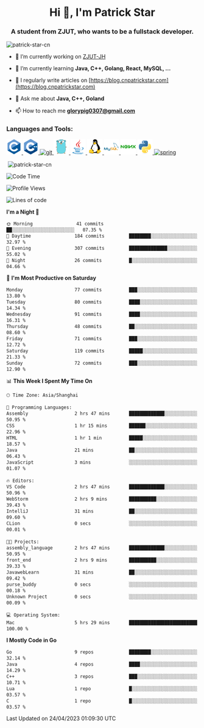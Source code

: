 <h1 align="center">Hi 👋, I'm Patrick Star</h1>
<h3 align="center">A student from ZJUT, who wants to be a fullstack developer.</h3>

<p align="left"> <img src="https://komarev.com/ghpvc/?username=patrick-star-cn&label=Profile%20views&color=0e75b6&style=flat" alt="patrick-star-cn" /> </p>

- 🔭 I’m currently working on [ZJUT-JH](https://github.com/zjutjh)

- 🌱 I’m currently learning **Java, C++, Golang, React, MySQL, ...**

- 📝 I regularly write articles on [https://blog.cnpatrickstar.com](https://blog.cnpatrickstar.com)

- 💬 Ask me about **Java, C++, Goland**

- 📫 How to reach me **glorypig0307@gmail.com**


<h3 align="left">Languages and Tools:</h3>
<p align="left"> 
  <a href="https://www.cprogramming.com/" target="_blank" rel="noreferrer"> 
    <img src="https://raw.githubusercontent.com/devicons/devicon/master/icons/c/c-original.svg" alt="c" width="40" height="40"/> 
  </a> 
  <a href="https://www.w3schools.com/cpp/" target="_blank" rel="noreferrer"> 
    <img src="https://raw.githubusercontent.com/devicons/devicon/master/icons/cplusplus/cplusplus-original.svg" alt="cplusplus" width="40" height="40"/> 
  </a> 
  <a href="https://git-scm.com/" target="_blank" rel="noreferrer"> 
    <img src="https://www.vectorlogo.zone/logos/git-scm/git-scm-icon.svg" alt="git" width="40" height="40"/> 
  </a> 
  <a href="https://golang.org" target="_blank" rel="noreferrer"> 
    <img src="https://raw.githubusercontent.com/devicons/devicon/master/icons/go/go-original.svg" alt="go" width="40" height="40"/> 
  </a> 
  <a href="https://www.java.com" target="_blank" rel="noreferrer"> 
    <img src="https://raw.githubusercontent.com/devicons/devicon/master/icons/java/java-original.svg" alt="java" width="40" height="40"/> 
  </a> 
  <a href="https://www.linux.org/" target="_blank" rel="noreferrer"> 
    <img src="https://raw.githubusercontent.com/devicons/devicon/master/icons/linux/linux-original.svg" alt="linux" width="40" height="40"/> 
  </a> 
  <a href="https://www.mysql.com/" target="_blank" rel="noreferrer"> 
    <img src="https://raw.githubusercontent.com/devicons/devicon/master/icons/mysql/mysql-original-wordmark.svg" alt="mysql" width="40" height="40"/> 
  </a> 
  <a href="https://www.nginx.com" target="_blank" rel="noreferrer"> 
    <img src="https://raw.githubusercontent.com/devicons/devicon/master/icons/nginx/nginx-original.svg" alt="nginx" width="40" height="40"/> 
  </a> 
  <a href="https://www.python.org" target="_blank" rel="noreferrer"> 
    <img src="https://raw.githubusercontent.com/devicons/devicon/master/icons/python/python-original.svg" alt="python" width="40" height="40"/> 
  </a> 
  <a href="https://spring.io/" target="_blank" rel="noreferrer"> 
    <img src="https://www.vectorlogo.zone/logos/springio/springio-icon.svg" alt="spring" width="40" height="40"/> 
  </a>
</p>

<p>&nbsp;<img align="center" src="https://github-readme-stats.vercel.app/api?username=patrick-star-cn&show_icons=true&locale=en" alt="patrick-star-cn" /></p>

<!--START_SECTION:waka-->
![Code Time](http://img.shields.io/badge/Code%20Time-194%20hrs%2026%20mins-blue)

![Profile Views](http://img.shields.io/badge/Profile%20Views-0-blue)

![Lines of code](https://img.shields.io/badge/From%20Hello%20World%20I%27ve%20Written-5.8%20million%20lines%20of%20code-blue)

**I'm a Night 🦉** 

```text
🌞 Morning                41 commits          ██░░░░░░░░░░░░░░░░░░░░░░░   07.35 % 
🌆 Daytime                184 commits         ████████░░░░░░░░░░░░░░░░░   32.97 % 
🌃 Evening                307 commits         ██████████████░░░░░░░░░░░   55.02 % 
🌙 Night                  26 commits          █░░░░░░░░░░░░░░░░░░░░░░░░   04.66 % 
```
📅 **I'm Most Productive on Saturday** 

```text
Monday                   77 commits          ███░░░░░░░░░░░░░░░░░░░░░░   13.80 % 
Tuesday                  80 commits          ████░░░░░░░░░░░░░░░░░░░░░   14.34 % 
Wednesday                91 commits          ████░░░░░░░░░░░░░░░░░░░░░   16.31 % 
Thursday                 48 commits          ██░░░░░░░░░░░░░░░░░░░░░░░   08.60 % 
Friday                   71 commits          ███░░░░░░░░░░░░░░░░░░░░░░   12.72 % 
Saturday                 119 commits         █████░░░░░░░░░░░░░░░░░░░░   21.33 % 
Sunday                   72 commits          ███░░░░░░░░░░░░░░░░░░░░░░   12.90 % 
```


📊 **This Week I Spent My Time On** 

```text
🕑︎ Time Zone: Asia/Shanghai

💬 Programming Languages: 
Assembly                 2 hrs 47 mins       █████████████░░░░░░░░░░░░   50.95 % 
CSS                      1 hr 15 mins        ██████░░░░░░░░░░░░░░░░░░░   22.96 % 
HTML                     1 hr 1 min          █████░░░░░░░░░░░░░░░░░░░░   18.57 % 
Java                     21 mins             ██░░░░░░░░░░░░░░░░░░░░░░░   06.43 % 
JavaScript               3 mins              ░░░░░░░░░░░░░░░░░░░░░░░░░   01.07 % 

🔥 Editors: 
VS Code                  2 hrs 47 mins       █████████████░░░░░░░░░░░░   50.96 % 
WebStorm                 2 hrs 9 mins        ██████████░░░░░░░░░░░░░░░   39.43 % 
IntelliJ                 31 mins             ██░░░░░░░░░░░░░░░░░░░░░░░   09.60 % 
CLion                    0 secs              ░░░░░░░░░░░░░░░░░░░░░░░░░   00.01 % 

🐱‍💻 Projects: 
assembly_language        2 hrs 47 mins       █████████████░░░░░░░░░░░░   50.95 % 
front_end                2 hrs 9 mins        ██████████░░░░░░░░░░░░░░░   39.33 % 
JavawebLearn             31 mins             ██░░░░░░░░░░░░░░░░░░░░░░░   09.42 % 
purse_buddy              0 secs              ░░░░░░░░░░░░░░░░░░░░░░░░░   00.18 % 
Unknown Project          0 secs              ░░░░░░░░░░░░░░░░░░░░░░░░░   00.09 % 

💻 Operating System: 
Mac                      5 hrs 29 mins       █████████████████████████   100.00 % 
```

**I Mostly Code in Go** 

```text
Go                       9 repos             ████████░░░░░░░░░░░░░░░░░   32.14 % 
Java                     4 repos             ████░░░░░░░░░░░░░░░░░░░░░   14.29 % 
C++                      3 repos             ███░░░░░░░░░░░░░░░░░░░░░░   10.71 % 
Lua                      1 repo              █░░░░░░░░░░░░░░░░░░░░░░░░   03.57 % 
C                        1 repo              █░░░░░░░░░░░░░░░░░░░░░░░░   03.57 % 
```




 Last Updated on 24/04/2023 01:09:30 UTC
<!--END_SECTION:waka-->